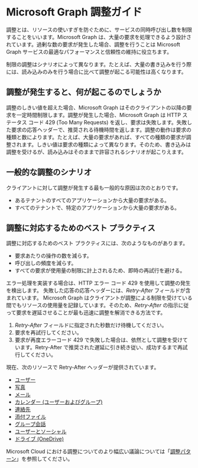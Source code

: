 # <a name="microsoft-graph-throttling-guidance"></a>Microsoft Graph 調整ガイド


調整とは、リソースの使いすぎを防ぐために、サービスの同時呼び出し数を制限することをいいます。Microsoft Graph は、大量の要求を処理できるよう設計されています。過剰な数の要求が発生した場合、調整を行うことは Microsoft Graph サービスの最適なパフォーマンスと信頼性の維持に役立ちます。

制限の調整はシナリオによって異なります。たとえば、大量の書き込みを行う際には、読み込みのみを行う場合に比べて調整が起こる可能性は高くなります。

## <a name="what-happens-when-throttling-occurs"></a>調整が発生すると、何が起こるのでしょうか

調整のしきい値を超えた場合、Microsoft Graph はそのクライアントの以降の要求を一定時間制限します。調整が発生した場合、Microsoft Graph は HTTP ステータス コード 429 (Too Many Requests) を返し、要求は失敗します。失敗した要求の応答ヘッダーで、推奨される待機時間を返します。調整の動作は要求の種類と数によります。たとえば、大量の要求があれば、すべての種類の要求が調整されます。しきい値は要求の種類によって異なります。そのため、書き込みは調整を受けるが、読み込みはそのままで許容されるシナリオが起こりえます。 

## <a name="common-throttling-scenarios"></a>一般的な調整のシナリオ

クライアントに対して調整が発生する最も一般的な原因は次のとおりです。

* あるテナントのすべてのアプリケーションから大量の要求がある。
* すべてのテナントで、特定のアプリケーションから大量の要求がある。

## <a name="best-practices-to-handle-throttling"></a>調整に対応するためのベスト プラクティス

調整に対応するためのベスト プラクティスには、次のようなものがあります。

* 要求あたりの操作の数を減らす。
* 呼び出しの頻度を減らす。
* すべての要求が使用量の制限に計上されるため、即時の再試行を避ける。

エラー処理を実装する場合は、HTTP エラー コード 429 を使用して調整の発生を検出します。 失敗した応答の応答ヘッダーには、*Retry-After* フィールドが含まれています。 Microsoft Graph はクライアントが調整による制限を受けている間でもリソースの使用量を記録しています。そのため、*Retry-After* の指示に従って要求を遅延させることが最も迅速に調整を解消できる方法です。

1. *Retry-After* フィールドに指定された秒数だけ待機してください。
2. 要求を再試行してください。
3. 要求が再度エラーコード 429 で失敗した場合は、依然として調整を受けています。Retry-After で推奨された遅延に引き続き従い、成功するまで再試行してください。

現在、次のリソースで Retry-After ヘッダーが提供されています。
- [ユーザー](../api-reference/v1.0/resources/user.md)
- [写真](../api-reference/v1.0/resources/profilephoto.md)
- [メール](../api-reference/v1.0/resources/message.md)
- [カレンダー (ユーザーおよびグループ)](../api-reference/v1.0/resources/event.md)
- [連絡先](../api-reference/v1.0/resources/contact.md)
- [添付ファイル](../api-reference/v1.0/resources/attachment.md)
- [グループ会話](../api-reference/v1.0/resources/conversation.md)
- [ユーザーとソーシャル](../api-reference/beta/resources/social_overview.md)
- [ドライブ (OneDrive)](../api-reference/v1.0/resources/drive.md)

Microsoft Cloud における調整についてのより幅広い議論については「[調整パターン](https://msdn.microsoft.com/ja-JP/library/office/dn589798.aspx)」を参照してください。

